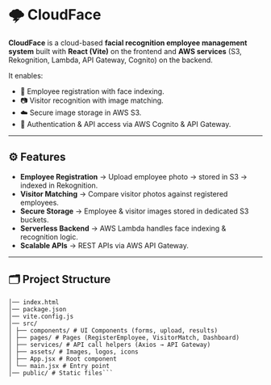 # 🌩️ CloudFace

**CloudFace** is a cloud-based **facial recognition employee management system** built with **React (Vite)** on the frontend and **AWS services** (S3, Rekognition, Lambda, API Gateway, Cognito) on the backend.  

It enables:  
- 👤 Employee registration with face indexing.  
- 📷 Visitor recognition with image matching.  
- ☁️ Secure image storage in AWS S3.  
- 🔐 Authentication & API access via AWS Cognito & API Gateway.  

---

## ⚙️ Features  

- **Employee Registration** → Upload employee photo → stored in S3 → indexed in Rekognition.  
- **Visitor Matching** → Compare visitor photos against registered employees.  
- **Secure Storage** → Employee & visitor images stored in dedicated S3 buckets.  
- **Serverless Backend** → AWS Lambda handles face indexing & recognition logic.  
- **Scalable APIs** → REST APIs via AWS API Gateway.  

---

## 🗂 Project Structure  

```CloudFace/
│── index.html
│── package.json
│── vite.config.js
│── src/
│ ├── components/ # UI Components (forms, upload, results)
│ ├── pages/ # Pages (RegisterEmployee, VisitorMatch, Dashboard)
│ ├── services/ # API call helpers (Axios → API Gateway)
│ ├── assets/ # Images, logos, icons
│ ├── App.jsx # Root component
│ └── main.jsx # Entry point
│── public/ # Static files```

